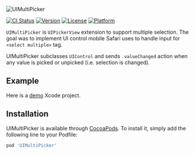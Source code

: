 ![UIMultiPicker](https://raw.github.com/aselivanov/UIMultiPickerDemo/master/media/UIMultiPicker.png)

[![CI Status](https://img.shields.io/travis/aselivanov/UIMultiPickerDemo.svg?style=flat)](https://travis-ci.org/aselivanov/UIMultiPickerDemo)
[![Version](https://img.shields.io/cocoapods/v/UIMultiPicker.svg?style=flat)](https://cocoapods.org/pods/UIMultiPicker)
[![License](https://img.shields.io/cocoapods/l/UIMultiPicker.svg?style=flat)](https://cocoapods.org/pods/UIMultiPicker)
[![Platform](https://img.shields.io/cocoapods/p/UIMultiPicker.svg?style=flat)](https://cocoapods.org/pods/UIMultiPicker)

`UIMultiPicker` is `UIPickerView` extension to support multiple selection.
The goal was to implement UI control mobile Safari uses to handle input for `<select multiple>` tag.

UIMultiPicker subclasses `UIControl` and sends `.valueChanged` action when any value is picked or unpicked (i.e. selection is changed).

## Example

Here is a [demo](https://github.com/aselivanov/UIMultiPickerDemo) Xcode project.

## Installation

UIMultiPicker is available through [CocoaPods](https://cocoapods.org). To install
it, simply add the following line to your Podfile:

```ruby
pod 'UIMultiPicker'
```
